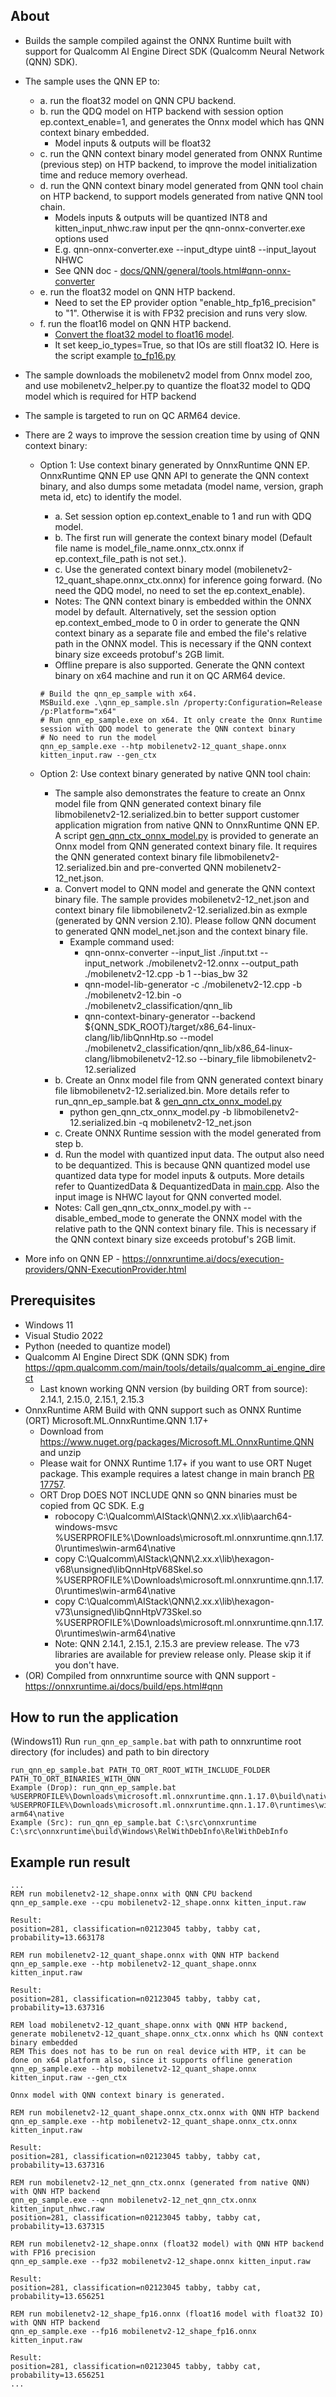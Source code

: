 ## About
- Builds the sample compiled against the ONNX Runtime built with support for Qualcomm AI Engine Direct SDK (Qualcomm Neural Network (QNN) SDK).
- The sample uses the QNN EP to:
  - a. run the float32 model on QNN CPU backend.
  - b. run the QDQ model on HTP backend with session option ep.context_enable=1, and generates the Onnx model which has QNN context binary embedded.
    - Model inputs & outputs will be float32
  - c. run the QNN context binary model generated from ONNX Runtime (previous step) on HTP backend, to improve the model initialization time and reduce memory overhead.
  - d. run the QNN context binary model generated from QNN tool chain on HTP backend, to support models generated from native QNN tool chain.
    - Models inputs & outputs will be quantized INT8 and kitten_input_nhwc.raw input per the qnn-onnx-converter.exe options used
    - E.g. qnn-onnx-converter.exe --input_dtype uint8 --input_layout NHWC
    - See QNN doc - [docs/QNN/general/tools.html#qnn-onnx-converter](https://docs.qualcomm.com/bundle/publicresource/topics/80-63442-50/tools.html#qnn-onnx-converter)
  - e. run the float32 model on QNN HTP backend.
    - Need to set the EP provider option "enable_htp_fp16_precision" to "1". Otherwise it is with FP32 precision and runs very slow.
  - f. run the float16 model on QNN HTP backend.
    - [Convert the float32 model to float16 model](https://onnxruntime.ai/docs/performance/model-optimizations/float16.html).
    - It set keep_io_types=True, so that IOs are still float32 IO. Here is the script example [to_fp16.py](https://github.com/microsoft/onnxruntime-inference-examples/blob/main/c_cxx/QNN_EP/mobilenetv2_classification/to_fp16.py)
- The sample downloads the mobilenetv2 model from Onnx model zoo, and use mobilenetv2_helper.py to quantize the float32 model to QDQ model which is required for HTP backend
- The sample is targeted to run on QC ARM64 device.
- There are 2 ways to improve the session creation time by using of QNN context binary:
  - Option 1: Use context binary generated by OnnxRuntime QNN EP. OnnxRuntime QNN EP use QNN API to generate the QNN context binary, and also dumps some metadata (model name, version, graph meta id, etc) to identify the model.
    - a. Set session option ep.context_enable to 1 and run with QDQ model.
    - b. The first run will generate the context binary model (Default file name is model_file_name.onnx_ctx.onnx if ep.context_file_path is not set.).
    - c. Use the generated context binary model (mobilenetv2-12_quant_shape.onnx_ctx.onnx) for inference going forward. (No need the QDQ model, no need to set the ep.context_enable).
    - Notes: The QNN context binary is embedded within the ONNX model by default. Alternatively, set the session option ep.context_embed_mode to 0 in order to generate the QNN context binary as a separate file and embed the file's relative path in the ONNX model. This is necessary if the QNN context binary size exceeds protobuf's 2GB limit.
    - Offline prepare is also supported. Generate the QNN context binary on x64 machine and run it on QC ARM64 device.
    ```
    # Build the qnn_ep_sample with x64.
    MSBuild.exe .\qnn_ep_sample.sln /property:Configuration=Release /p:Platform="x64"
    # Run qnn_ep_sample.exe on x64. It only create the Onnx Runtime session with QDQ model to generate the QNN context binary
    # No need to run the model
    qnn_ep_sample.exe --htp mobilenetv2-12_quant_shape.onnx kitten_input.raw --gen_ctx
    ```
  
  - Option 2: Use context binary generated by native QNN tool chain:
    - The sample also demonstrates the feature to create an Onnx model file from QNN generated context binary file libmobilenetv2-12.serialized.bin to better support customer application migration from native QNN to OnnxRuntime QNN EP. A script [gen_qnn_ctx_onnx_model.py](https://github.com/microsoft/onnxruntime/tree/main/onnxruntime/python/tools/qnn/gen_qnn_ctx_onnx_model.py) is provided to generate an Onnx model from QNN generated context binary file. It requires the QNN generated context binary file libmobilenetv2-12.serialized.bin and pre-converted QNN mobilenetv2-12_net.json.
    - a. Convert model to QNN model and generate the QNN context binary file. The sample provides mobilenetv2-12_net.json and context binary file libmobilenetv2-12.serialized.bin as exmple (generated by QNN version 2.10). Please follow QNN document to generated QNN model_net.json and the context binary file.
      - Example command used:
        - qnn-onnx-converter --input_list ./input.txt --input_network ./mobilenetv2-12.onnx --output_path ./mobilenetv2-12.cpp -b 1 --bias_bw 32
        - qnn-model-lib-generator -c ./mobilenetv2-12.cpp -b ./mobilenetv2-12.bin -o ./mobilenetv2_classification/qnn_lib
        - qnn-context-binary-generator --backend ${QNN_SDK_ROOT}/target/x86_64-linux-clang/lib/libQnnHtp.so --model ./mobilenetv2_classification/qnn_lib/x86_64-linux-clang/libmobilenetv2-12.so --binary_file libmobilenetv2-12.serialized
    - b. Create an Onnx model file from QNN generated context binary file libmobilenetv2-12.serialized.bin. More details refer to run_qnn_ep_sample.bat & [gen_qnn_ctx_onnx_model.py](https://github.com/microsoft/onnxruntime/tree/main/onnxruntime/python/tools/qnn/gen_qnn_ctx_onnx_model.py)
      - python gen_qnn_ctx_onnx_model.py -b libmobilenetv2-12.serialized.bin -q mobilenetv2-12_net.json
    - c. Create ONNX Runtime session with the model generated from step b.
    - d. Run the model with quantized input data. The output also need to be dequantized. This is because QNN quantized model use quantized data type for model inputs & outputs. More details refer to QuantizedData & DequantizedData in [main.cpp](https://github.com/microsoft/onnxruntime-inference-examples/blob/main/c_cxx/QNN_EP/mobilenetv2_classification/main.cpp). Also the input image is NHWC layout for QNN converted model.
    - Notes: Call gen_qnn_ctx_onnx_model.py with --disable_embed_mode to generate the ONNX model with the relative path to the QNN context binary file. This is necessary if the QNN context binary size exceeds protobuf's 2GB limit.

- More info on QNN EP - https://onnxruntime.ai/docs/execution-providers/QNN-ExecutionProvider.html

## Prerequisites
- Windows 11
- Visual Studio 2022
- Python (needed to quantize model)
- Qualcomm AI Engine Direct SDK (QNN SDK) from https://qpm.qualcomm.com/main/tools/details/qualcomm_ai_engine_direct
    - Last known working QNN version (by building ORT from source): 2.14.1, 2.15.0, 2.15.1, 2.15.3
- OnnxRuntime ARM Build with QNN support such as ONNX Runtime (ORT) Microsoft.ML.OnnxRuntime.QNN 1.17+
  - Download from https://www.nuget.org/packages/Microsoft.ML.OnnxRuntime.QNN and unzip
  - Please wait for ONNX Runtime 1.17+ if you want to use ORT Nuget package. This example requires a latest change in main branch [PR 17757](https://github.com/microsoft/onnxruntime/pull/17757).
  - ORT Drop DOES NOT INCLUDE QNN so QNN binaries must be copied from QC SDK. E.g
    - robocopy C:\Qualcomm\AIStack\QNN\2.xx.x\lib\aarch64-windows-msvc %USERPROFILE%\Downloads\microsoft.ml.onnxruntime.qnn.1.17.0\runtimes\win-arm64\native
    - copy C:\Qualcomm\AIStack\QNN\2.xx.x\lib\hexagon-v68\unsigned\libQnnHtpV68Skel.so %USERPROFILE%\Downloads\microsoft.ml.onnxruntime.qnn.1.17.0\runtimes\win-arm64\native
    - copy C:\Qualcomm\AIStack\QNN\2.xx.x\lib\hexagon-v73\unsigned\libQnnHtpV73Skel.so %USERPROFILE%\Downloads\microsoft.ml.onnxruntime.qnn.1.17.0\runtimes\win-arm64\native
    - Note: QNN 2.14.1, 2.15.1, 2.15.3 are preview release. The v73 libraries are available for preview release only. Please skip it if you don't have.
- (OR) Compiled from onnxruntime source with QNN support - https://onnxruntime.ai/docs/build/eps.html#qnn

## How to run the application
(Windows11) Run ```run_qnn_ep_sample.bat``` with path to onnxruntime root directory (for includes) and path to bin directory
```
run_qnn_ep_sample.bat PATH_TO_ORT_ROOT_WITH_INCLUDE_FOLDER PATH_TO_ORT_BINARIES_WITH_QNN
Example (Drop): run_qnn_ep_sample.bat %USERPROFILE%\Downloads\microsoft.ml.onnxruntime.qnn.1.17.0\build\native %USERPROFILE%\Downloads\microsoft.ml.onnxruntime.qnn.1.17.0\runtimes\win-arm64\native
Example (Src): run_qnn_ep_sample.bat C:\src\onnxruntime C:\src\onnxruntime\build\Windows\RelWithDebInfo\RelWithDebInfo
```

## Example run result
```
...
REM run mobilenetv2-12_shape.onnx with QNN CPU backend
qnn_ep_sample.exe --cpu mobilenetv2-12_shape.onnx kitten_input.raw

Result:
position=281, classification=n02123045 tabby, tabby cat, probability=13.663178

REM run mobilenetv2-12_quant_shape.onnx with QNN HTP backend
qnn_ep_sample.exe --htp mobilenetv2-12_quant_shape.onnx kitten_input.raw

Result:
position=281, classification=n02123045 tabby, tabby cat, probability=13.637316

REM load mobilenetv2-12_quant_shape.onnx with QNN HTP backend, generate mobilenetv2-12_quant_shape.onnx_ctx.onnx which hs QNN context binary embedded
REM This does not has to be run on real device with HTP, it can be done on x64 platform also, since it supports offline generation
qnn_ep_sample.exe --htp mobilenetv2-12_quant_shape.onnx kitten_input.raw --gen_ctx

Onnx model with QNN context binary is generated.

REM run mobilenetv2-12_quant_shape.onnx_ctx.onnx with QNN HTP backend
qnn_ep_sample.exe --htp mobilenetv2-12_quant_shape.onnx_ctx.onnx kitten_input.raw

Result:
position=281, classification=n02123045 tabby, tabby cat, probability=13.637316

REM run mobilenetv2-12_net_qnn_ctx.onnx (generated from native QNN) with QNN HTP backend
qnn_ep_sample.exe --qnn mobilenetv2-12_net_qnn_ctx.onnx kitten_input_nhwc.raw
position=281, classification=n02123045 tabby, tabby cat, probability=13.637315

REM run mobilenetv2-12_shape.onnx (float32 model) with QNN HTP backend with FP16 precision
qnn_ep_sample.exe --fp32 mobilenetv2-12_shape.onnx kitten_input.raw

Result:
position=281, classification=n02123045 tabby, tabby cat, probability=13.656251

REM run mobilenetv2-12_shape_fp16.onnx (float16 model with float32 IO) with QNN HTP backend 
qnn_ep_sample.exe --fp16 mobilenetv2-12_shape_fp16.onnx kitten_input.raw

Result:
position=281, classification=n02123045 tabby, tabby cat, probability=13.656251
...
```